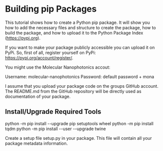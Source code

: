 # Building pip Packages

This tutorial shows how to create a Python pip package. It will show you how to add the necessary files and structure to create the package, how to build the package, and how to upload it to the Python Package Index (https://pypi.org).

If you want to make your package publicly accessible you can upload it on PyPi. So, first of all, register yourself on PyPi: https://pypi.org/account/register/.

You might use the Molecular Nanophotonics accout:

Username: molecular-nanophotonics
Password: default password + mona

I assume that you upload your package code on the groups GitHub account. The README.md from the GitHub repository will be directly used  as documentation of your package. 

## Install/Upgrade Required Tools

python -m pip install --upgrade pip setuptools wheel
python -m pip install tqdm
python -m pip install --user --upgrade twine


 Create a setup file setup.py in your package. This file will contain all your package metadata information. 
